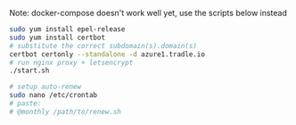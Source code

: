 
Note: docker-compose doesn't work well yet, use the scripts below instead

```bash
sudo yum install epel-release
sudo yum install certbot
# substitute the correct subdomain(s).domain(s)
certbot certonly --standalone -d azure1.tradle.io
# run nginx proxy + letsencrypt
./start.sh

# setup auto-renew
sudo nano /etc/crontab
# paste:
# @monthly /path/to/renew.sh
```
